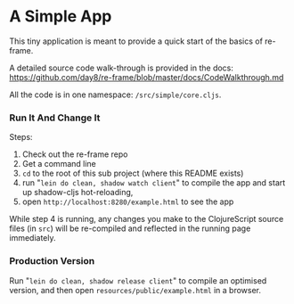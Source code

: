 # A Simple App

This tiny application is meant to provide a quick start of the basics of re-frame.  

A detailed source code walk-through is provided in the docs:
https://github.com/day8/re-frame/blob/master/docs/CodeWalkthrough.md

All the code is in one namespace: `/src/simple/core.cljs`.

### Run It And Change It   

Steps:

1. Check out the re-frame repo
2. Get a command line
3. `cd` to the root of this sub project (where this README exists)
4. run "`lein do clean, shadow watch client`"  to compile the app and start up shadow-cljs hot-reloading, 
5. open `http://localhost:8280/example.html` to see the app

While step 4 is running, any changes you make to the ClojureScript 
source files (in `src`) will be re-compiled and reflected in the running 
page immediately.

### Production Version

Run "`lein do clean, shadow release client`" to compile an optimised 
version, and then open `resources/public/example.html` in a browser.
